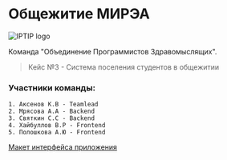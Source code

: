 # Общежитие МИРЭА

![IPTIP logo](https://sun1-18.userapi.com/GZGNwwtEjN_Nf3saROKqgsXAXv3MOkfoBC47ow/mOnal7Y8RLo.jpg)

Команда "Объединение Программистов Здравомыслящих".

> Кейс №3 - Система поселения студентов в общежитии

### Участники команды:
```
1. Аксенов К.В - Teamlead
2. Мрясова А.А - Backend
3. Святкин С.С - Backend
4. Хайбуллов В.Р - Frontend
5. Полошкова А.Ю - Frontend
```

[Макет интерфейса приложения](https://www.figma.com/file/yUZuWUje0gUnTWc1KWGLGY/%D0%9E%D0%B1%D1%89%D0%B0%D0%B3%D0%B0-%D0%9C%D0%98%D0%A0%D0%AD%D0%90?type=design&node-id=0%3A1&mode=design&t=ywzCg7kWiQ7zGbdz-1)

